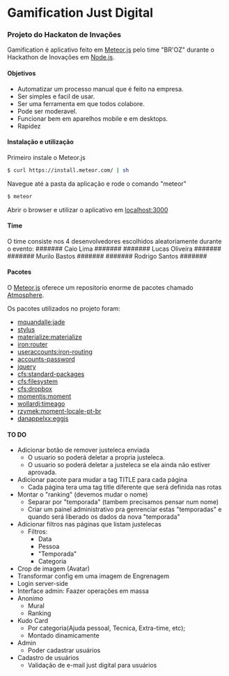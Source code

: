 # Gamification	Just Digital
### Projeto do Hackaton de Invações

Gamification é aplicativo feito em [Meteor.js](https://meteor.com) pelo time "BR'OZ" durante o Hackathon de Inovações em [Node.js](https://nodejs.org).

#### Objetivos

- Automatizar um processo manual que é feito na empresa.
- Ser simples e facil de usar.
- Ser uma ferramenta em que todos colabore.
- Pode ser moderavel.
- Funcionar bem em aparelhos mobile e em desktops.
- Rapidez

#### Instalação e utilização
Primeiro instale o Meteor.js
```sh
$ curl https://install.meteor.com/ | sh
```
Navegue até a pasta da aplicação e rode o comando "meteor"
```sh
$ meteor
```
Abrir o browser e utilizar o aplicativo em [localhost:3000](http://localhost:3000)


#### Time

O time consiste nos 4 desenvolvedores escolhidos aleatoriamente durante o evento:
####### Caio Lima #######
####### Lucas Oliveira #######
####### Murilo Bastos #######
####### Rodrigo Santos #######

#### Pacotes

O [Meteor.js](https://meteor.com) oferece um repositorio enorme de pacotes chamado [Atmosphere](atmospherejs.com).

Os pacotes utilizados no projeto foram:
- [mquandalle:jade](https://atmospherejs.com/mquandalle)
- [stylus](https://atmospherejs.com/meteor/stylus)
- [materialize:materialize](https://atmospherejs.com/materialize/materialize)
- [iron:router](https://atmospherejs.com/iron/router)
- [useraccounts:iron-routing](https://atmospherejs.com/useraccounts/iron-routing)
- [accounts-password](https://atmospherejs.com/meteor/accounts-password)
- [jquery](https://atmospherejs.com/meteor/jquery)
- [cfs:standard-packages](https://atmospherejs.com/cfs/standard-packages)
- [cfs:filesystem](https://atmospherejs.com/cfs/filesystem)
- [cfs:dropbox](https://atmospherejs.com/cfs/dropbox)
- [momentjs:moment](https://atmospherejs.com/momentjs/moment)
- [wollardj:timeago](https://atmospherejs.com/wollardj/timeago)
- [rzymek:moment-locale-pt-br](https://atmospherejs.com/rzymek/moment-locale-pt-br)
- [danappelxx:eggjs](https://atmospherejs.com/danappelxx/eggjs)

#### TO DO

- Adicionar botão de remover justeleca enviada
	- O usuario so poderá deletar a propria justeleca.
	- O usuario so poderá deletar a justeleca se ela ainda não estiver aprovada.
- Adicionar pacote para mudar a tag TITLE para cada página
	- Cada página tera uma tag title diferente que será definida nas rotas
- Montar o "ranking" (devemos mudar o nome)
	- Separar por "temporada" (tambem precisamos pensar num nome)
	- Criar um painel administrativo pra genrenciar estas "temporadas" e quando será liberado os dados da nova "temporada"
- Adicionar filtros nas páginas que listam justelecas
	- Filtros:
		- Data
		- Pessoa
		- "Temporada"
		- Categoria
- Crop de imagem (Avatar)
- Transformar config em uma imagem de Engrenagem
- Login server-side
- Interface admin: Faazer operações em massa
- Anonimo
	- Mural
	- Ranking	
- Kudo Card 
	- Por categoria(Ajuda pessoal, Tecnica, Extra-time, etc);
	- Montado dinamicamente
- Admin 
	- Poder cadastrar usuários
- Cadastro de usuários
	- Validação de e-mail just digital para usuários
